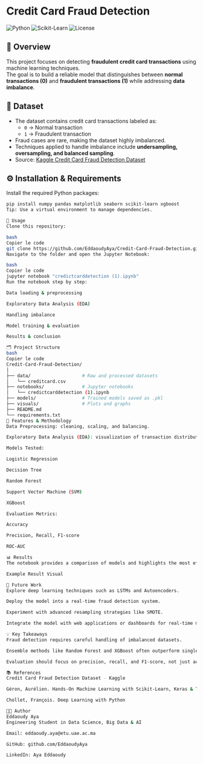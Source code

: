 # Credit Card Fraud Detection

![Python](https://img.shields.io/badge/Python-3.10-blue?logo=python&logoColor=white)
![Scikit-Learn](https://img.shields.io/badge/Scikit--Learn-0.24-orange)
![License](https://img.shields.io/badge/License-MIT-green)

## 📌 Overview
This project focuses on detecting **fraudulent credit card transactions** using machine learning techniques.  
The goal is to build a reliable model that distinguishes between **normal transactions (0)** and **fraudulent transactions (1)** while addressing **data imbalance**.

## 📂 Dataset
- The dataset contains credit card transactions labeled as:
  - `0` → Normal transaction  
  - `1` → Fraudulent transaction  
- Fraud cases are rare, making the dataset highly imbalanced.  
- Techniques applied to handle imbalance include **undersampling, oversampling, and balanced sampling**.  
- Source: [Kaggle Credit Card Fraud Detection Dataset](https://www.kaggle.com/datasets/mlg-ulb/creditcardfraud)

## ⚙️ Installation & Requirements
Install the required Python packages:

```bash
pip install numpy pandas matplotlib seaborn scikit-learn xgboost
Tip: Use a virtual environment to manage dependencies.

🚀 Usage
Clone this repository:

bash
Copier le code
git clone https://github.com/EddaoudyAya/Credit-Card-Fraud-Detection.git
Navigate to the folder and open the Jupyter Notebook:

bash
Copier le code
jupyter notebook "credictcarddetection (1).ipynb"
Run the notebook step by step:

Data loading & preprocessing

Exploratory Data Analysis (EDA)

Handling imbalance

Model training & evaluation

Results & conclusion

🗂️ Project Structure
bash
Copier le code
Credit-Card-Fraud-Detection/
│
├── data/                   # Raw and processed datasets
│   └── creditcard.csv
├── notebooks/              # Jupyter notebooks
│   └── credictcarddetection (1).ipynb
├── models/                 # Trained models saved as .pkl
├── visuals/                # Plots and graphs
├── README.md
└── requirements.txt
🧠 Features & Methodology
Data Preprocessing: cleaning, scaling, and balancing.

Exploratory Data Analysis (EDA): visualization of transaction distributions.

Models Tested:

Logistic Regression

Decision Tree

Random Forest

Support Vector Machine (SVM)

XGBoost

Evaluation Metrics:

Accuracy

Precision, Recall, F1-score

ROC-AUC

📊 Results
The notebook provides a comparison of models and highlights the most effective approach for detecting fraudulent transactions while minimizing false negatives.

Example Result Visual

🔮 Future Work
Explore deep learning techniques such as LSTMs and Autoencoders.

Deploy the model into a real-time fraud detection system.

Experiment with advanced resampling strategies like SMOTE.

Integrate the model with web applications or dashboards for real-time monitoring.

💡 Key Takeaways
Fraud detection requires careful handling of imbalanced datasets.

Ensemble methods like Random Forest and XGBoost often outperform single models.

Evaluation should focus on precision, recall, and F1-score, not just accuracy.

📚 References
Credit Card Fraud Detection Dataset - Kaggle

Géron, Aurélien. Hands-On Machine Learning with Scikit-Learn, Keras & TensorFlow

Chollet, François. Deep Learning with Python

👩‍💻 Author
Eddaoudy Aya
Engineering Student in Data Science, Big Data & AI

Email: eddaoudy.aya@etu.uae.ac.ma

GitHub: github.com/EddaoudyAya

LinkedIn: Aya Eddaoudy

